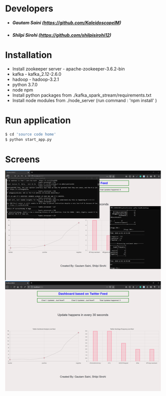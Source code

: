 
# Developers 
- ##### Gautam Saini (https://github.com/KaleidoscopeIM)
- ##### Shilpi Sirohi (https://github.com/shilpisirohi12)
# Installation
- Install zookeeper server - apache-zookeeper-3.6.2-bin
- kafka - kafka_2.12-2.6.0 
- hadoop - hadoop-3.2.1
- python 3.7.0
- node npm
- Install python packages from ./kafka_spark_stream/requirements.txt
- Install node modules from ./node_server (run command : 'npm install' )

# Run application
```sh
$ cd 'source code home' 
$ python start_app.py
```
# Screens
![screen1](https://github.com/KaleidoscopeIM/kafka-Spark-Node-Realtime-Twitter-Sentiment-Analysis/blob/main/screen1.png "screen1") ![screen2](https://github.com/KaleidoscopeIM/kafka-Spark-Node-Realtime-Twitter-Sentiment-Analysis/blob/main/screen2.png "screen2")

